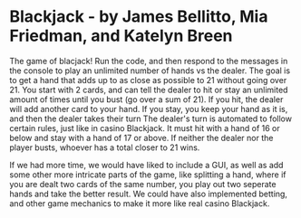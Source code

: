 # Blackjack - by James Bellitto, Mia Friedman, and Katelyn Breen

The game of blacjack!  Run the code, and then respond to the  messages in the console to play an unlimited number of hands vs the dealer. The goal is to get a hand that adds up to as close as possible to 21 without going over 21. You start with 2 cards, and can tell the dealer to hit or stay an unlimited amount of times until you bust (go over a sum of 21). If you hit, the dealer will add another card to your hand. If you stay, you keep your hand as it is, and then the dealer takes their turn
The dealer's turn is automated to follow certain rules, just like in casino Blackjack. It must hit with a hand of 16 or below and stay with a hand of 17 or above. If neither the dealer nor the player busts, whoever has a total closer to 21 wins. 

If we had more time, we would have liked to include a GUI, as well as add some other more intricate parts of the game, like splitting a hand, where if you are dealt two cards of the same number, you play out two seperate hands and take the better result.  We could have also implemented betting, and other game mechanics to make it more like real casino Blackjack.  
